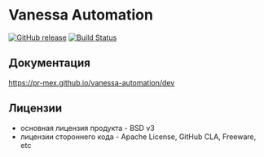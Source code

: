 ﻿# Vanessa Automation

[![GitHub release](https://img.shields.io/github/release/Pr-Mex/vanessa-automation.svg)](docs/Changelog.md)
[![Build Status](http://84.237.195.35:32005/buildStatus/icon?job=VAFullCheck)](http://84.237.195.35:32005/job/VAFullCheck/)

## Документация

https://pr-mex.github.io/vanessa-automation/dev

## Лицензии

* основная лицензия продукта - BSD v3
* лицензии стороннего кода - Apache License, GitHub CLA, Freeware, etc

